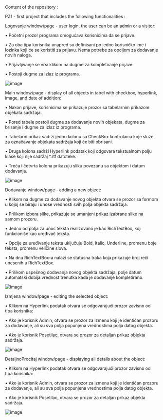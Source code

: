 Content of the repository :

PZ1 - first project that includes the following functionalities :

Logovanje window/page - user login, the user can be an admin or a visitor:

• Početni prozor programa omogućava korisnicima da se prijave.

• Za oba tipa korisnika unapred su definisani po jedno korisničko ime i lozinka koji će se koristiti za prijavu. Nema potrebe za opcijom za dodavanje novih naloga.

• Prijavljivanje se vrši klikom na dugme za kompletiranje prijave.

• Postoji dugme za izlaz iz programa.

![image](https://github.com/MastilovicRadoslav/HCI-PZ1/assets/122049689/c7e283dc-cc8d-4dad-8ed0-1f01704111b6)



Main window/page - display of all objects in tabel with checkbox, hyperlink, image, and date of addition:

• Nakon prijave, korisnicima se prikazuje prozor sa tabelarnim prikazom objekata sadržaja.

• Pored tabele postoji dugme za dodavanje novih objekata, dugme za brisanje i dugme za izlaz iz programa.

• Tabelarni prikaz sadrži jednu kolonu sa CheckBox kontrolama koje služe za označavanje objekata sadržaja koji će biti obrisani.

• Druga kolona sadrži Hyperlink podatak koji odgovara tekstualnom polju klase koji nije sadržaj *.rtf datoteke.

• Treća i četvrta kolona prikazuju sliku povezanu sa objektom i datum dodavanja.

![image](https://github.com/MastilovicRadoslav/HCI-PZ1/assets/122049689/c1d8355b-6c3b-4623-9e77-8621654ee068)



Dodavanje window/page - adding a new object:

• Klikom na dugme za dodavanje novog objekta otvara se prozor sa formom u kojoj se biraju i unose vrednosti svih polja objekta sadržaja.

• Prilikom izbora slike, prikazuje se umanjeni prikaz izabrane slike na samom prozoru.

• Jedno od polja za unos teksta realizovano je kao RichTextBox, koji funkcioniše kao uređivač teksta.

• Opcije za uređivanje teksta uključuju Bold, Italic, Underline, promenu boje teksta, promenu veličine slova.

• Na dnu RichTextBox-a nalazi se statusna traka koja prikazuje broj reči unesenih u RichTextBox.

• Prilikom uspešnog dodavanja novog objekta sadržaja, polje datum automatski dobija vrednost trenutka kada je dodavanje kompletirano.

![image](https://github.com/MastilovicRadoslav/HCI-PZ1/assets/122049689/051a61cb-4bca-42fc-aa3c-5788ccfc1c31)



Izmjena window/page - editing the selected object:

• Klikom na Hyperlink podatak otvara se odgovarajući prozor zavisno od tipa korisnika:

• Ako je korisnik Admin, otvara se prozor za izmenu koji je identičan prozoru za dodavanje, ali su sva polja popunjena vrednostima polja datog objekta.

• Ako je korisnik Posetilac, otvara se prozor za detaljan prikaz objekta sadržaja.

![image](https://github.com/MastilovicRadoslav/HCI-PZ1/assets/122049689/cbd3f501-976f-49e9-9fd3-0682ed9102fe)



DetaljnoProcitaj window/page - displaying all details about the object:

• Klikom na Hyperlink podatak otvara se odgovarajući prozor zavisno od tipa korisnika:

• Ako je korisnik Admin, otvara se prozor za izmenu koji je identičan prozoru za dodavanje, ali su sva polja popunjena vrednostima polja datog objekta.

• Ako je korisnik Posetilac, otvara se prozor za detaljan prikaz objekta sadržaja.

![image](https://github.com/MastilovicRadoslav/HCI-PZ1/assets/122049689/ba949c80-49bf-497d-b7b6-f6b3d5fe336b)


